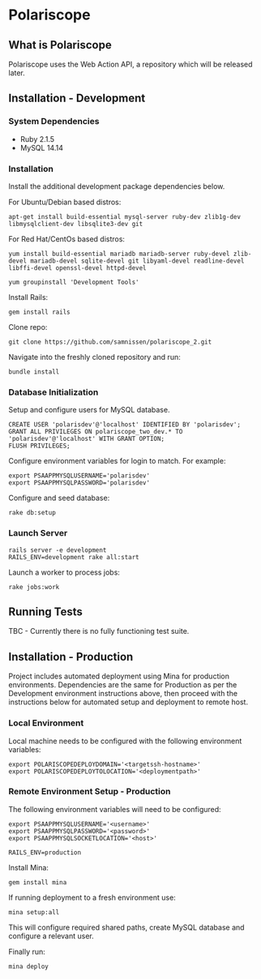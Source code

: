 Polariscope
===========

What is Polariscope
-------------------

Polariscope uses the Web Action API, a repository which will be released later.

Installation - Development
--------------------------

### System Dependencies


*	Ruby 2.1.5
*	MySQL 14.14

### Installation


Install the additional development package dependencies below.

For Ubuntu/Debian based distros:

	apt-get install build-essential mysql-server ruby-dev zlib1g-dev libmysqlclient-dev libsqlite3-dev git

For Red Hat/CentOs based distros:

	yum install build-essential mariadb mariadb-server ruby-devel zlib-devel mariadb-devel sqlite-devel git libyaml-devel readline-devel libffi-devel openssl-devel httpd-devel

	yum groupinstall 'Development Tools'

Install Rails:

	gem install rails

Clone repo:

	git clone https://github.com/samnissen/polariscope_2.git

Navigate into the freshly cloned repository and run:

	bundle install

### Database Initialization


Setup and configure users for MySQL database.

	CREATE USER 'polarisdev'@'localhost' IDENTIFIED BY 'polarisdev';
	GRANT ALL PRIVILEGES ON polariscope_two_dev.* TO 'polarisdev'@'localhost' WITH GRANT OPTION;
	FLUSH PRIVILEGES;

Configure environment variables for login to match. For example:

	export PSAAPPMYSQLUSERNAME='polarisdev'
	export PSAAPPMYSQLPASSWORD='polarisdev'

Configure and seed database:
	
	rake db:setup

### Launch Server

	rails server -e development
	RAILS_ENV=development rake all:start

Launch a worker to process jobs:
	
	rake jobs:work

Running Tests
-------------

TBC - Currently there is no fully functioning test suite.

Installation - Production
-------------------------
Project includes automated deployment using Mina for production environments. Dependencies are the same for Production as per the Development environment instructions above, then proceed with the instructions below for automated setup and deployment to remote host.

### Local Environment
Local machine needs to be configured with the following environment variables:

	export POLARISCOPEDEPLOYDOMAIN='<targetssh-hostname>'
	export POLARISCOPEDEPLOYTOLOCATION='<deploymentpath>'

### Remote Environment Setup - Production
The following environment variables will need to be configured:

	export PSAAPPMYSQLUSERNAME='<username>'
	export PSAAPPMYSQLPASSWORD='<password>'
	export PSAAPPMYSQLSOCKETLOCATION='<host>'

	RAILS_ENV=production

Install Mina:

	gem install mina

If running deployment to a fresh environment use:

	mina setup:all

This will configure required shared paths, create MySQL database and configure a relevant user.

Finally run:

	mina deploy
